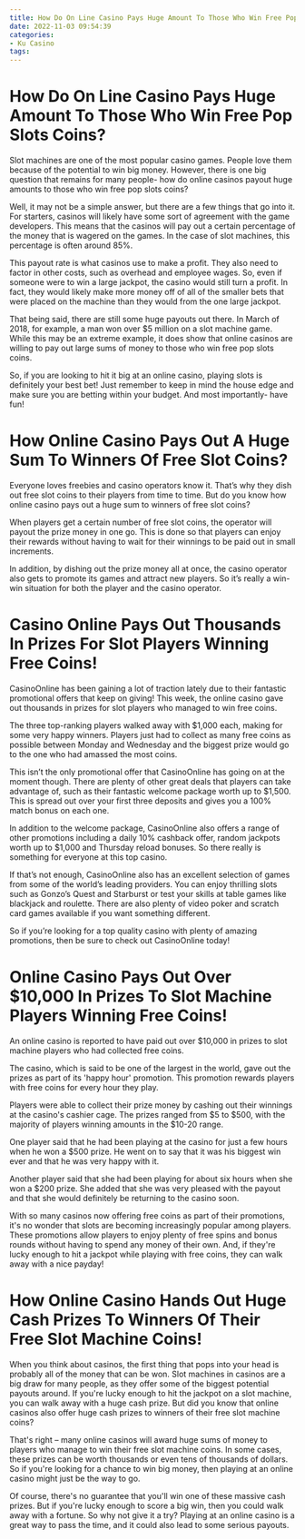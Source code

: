```yaml
---
title: How Do On Line Casino Pays Huge Amount To Those Who Win Free Pop Slots Coins
date: 2022-11-03 09:54:39
categories:
- Ku Casino
tags:
---
```



#  How Do On Line Casino Pays Huge Amount To Those Who Win Free Pop Slots Coins?

Slot machines are one of the most popular casino games. People love them because of the potential to win big money. However, there is one big question that remains for many people- how do online casinos payout huge amounts to those who win free pop slots coins?

Well, it may not be a simple answer, but there are a few things that go into it. For starters, casinos will likely have some sort of agreement with the game developers. This means that the casinos will pay out a certain percentage of the money that is wagered on the games. In the case of slot machines, this percentage is often around 85%.

This payout rate is what casinos use to make a profit. They also need to factor in other costs, such as overhead and employee wages. So, even if someone were to win a large jackpot, the casino would still turn a profit. In fact, they would likely make more money off of all of the smaller bets that were placed on the machine than they would from the one large jackpot.

That being said, there are still some huge payouts out there. In March of 2018, for example, a man won over $5 million on a slot machine game. While this may be an extreme example, it does show that online casinos are willing to pay out large sums of money to those who win free pop slots coins.

So, if you are looking to hit it big at an online casino, playing slots is definitely your best bet! Just remember to keep in mind the house edge and make sure you are betting within your budget. And most importantly- have fun!

#  How Online Casino Pays Out A Huge Sum To Winners Of Free Slot Coins?

Everyone loves freebies and casino operators know it. That’s why they dish out free slot coins to their players from time to time. But do you know how online casino pays out a huge sum to winners of free slot coins?

When players get a certain number of free slot coins, the operator will payout the prize money in one go. This is done so that players can enjoy their rewards without having to wait for their winnings to be paid out in small increments.

In addition, by dishing out the prize money all at once, the casino operator also gets to promote its games and attract new players. So it’s really a win-win situation for both the player and the casino operator.

#  Casino Online Pays Out Thousands In Prizes For Slot Players Winning Free Coins!

CasinoOnline has been gaining a lot of traction lately due to their fantastic promotional offers that keep on giving! This week, the online casino gave out thousands in prizes for slot players who managed to win free coins.

The three top-ranking players walked away with $1,000 each, making for some very happy winners. Players just had to collect as many free coins as possible between Monday and Wednesday and the biggest prize would go to the one who had amassed the most coins.

This isn’t the only promotional offer that CasinoOnline has going on at the moment though. There are plenty of other great deals that players can take advantage of, such as their fantastic welcome package worth up to $1,500. This is spread out over your first three deposits and gives you a 100% match bonus on each one.

In addition to the welcome package, CasinoOnline also offers a range of other promotions including a daily 10% cashback offer, random jackpots worth up to $1,000 and Thursday reload bonuses. So there really is something for everyone at this top casino.

If that’s not enough, CasinoOnline also has an excellent selection of games from some of the world’s leading providers. You can enjoy thrilling slots such as Gonzo’s Quest and Starburst or test your skills at table games like blackjack and roulette. There are also plenty of video poker and scratch card games available if you want something different.

So if you’re looking for a top quality casino with plenty of amazing promotions, then be sure to check out CasinoOnline today!

#  Online Casino Pays Out Over $10,000 In Prizes To Slot Machine Players Winning Free Coins!

An online casino is reported to have paid out over $10,000 in prizes to slot machine players who had collected free coins.

The casino, which is said to be one of the largest in the world, gave out the prizes as part of its 'happy hour' promotion. This promotion rewards players with free coins for every hour they play.

Players were able to collect their prize money by cashing out their winnings at the casino's cashier cage. The prizes ranged from $5 to $500, with the majority of players winning amounts in the $10-20 range.

One player said that he had been playing at the casino for just a few hours when he won a $500 prize. He went on to say that it was his biggest win ever and that he was very happy with it.

Another player said that she had been playing for about six hours when she won a $200 prize. She added that she was very pleased with the payout and that she would definitely be returning to the casino soon.

With so many casinos now offering free coins as part of their promotions, it's no wonder that slots are becoming increasingly popular among players. These promotions allow players to enjoy plenty of free spins and bonus rounds without having to spend any money of their own. And, if they're lucky enough to hit a jackpot while playing with free coins, they can walk away with a nice payday!

#  How Online Casino Hands Out Huge Cash Prizes To Winners Of Their Free Slot Machine Coins!

When you think about casinos, the first thing that pops into your head is probably all of the money that can be won. Slot machines in casinos are a big draw for many people, as they offer some of the biggest potential payouts around. If you're lucky enough to hit the jackpot on a slot machine, you can walk away with a huge cash prize. But did you know that online casinos also offer huge cash prizes to winners of their free slot machine coins?

That's right – many online casinos will award huge sums of money to players who manage to win their free slot machine coins. In some cases, these prizes can be worth thousands or even tens of thousands of dollars. So if you're looking for a chance to win big money, then playing at an online casino might just be the way to go.

Of course, there's no guarantee that you'll win one of these massive cash prizes. But if you're lucky enough to score a big win, then you could walk away with a fortune. So why not give it a try? Playing at an online casino is a great way to pass the time, and it could also lead to some serious payouts.